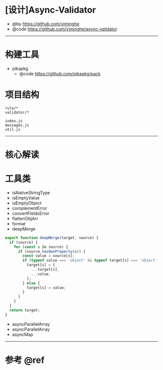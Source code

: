 # [设计]Async-Validator

- @by https://github.com/yiminghe
- @code https://github.com/yiminghe/async-validator

---

# 构建工具

- pikapkg
  - @code https://github.com/pikapkg/pack

# 项目结构

```
rule/*
validator/*

index.js
messages.js
util.js
```

---

# 核心解读

# 工具类


- isNativeStringType
- isEmptyValue
- isEmptyObject
- complementError
- convertFieldsError
- flattenObjArr
- format
- deepMerge

```js
export function deepMerge(target, source) {
  if (source) {
    for (const s in source) {
      if (source.hasOwnProperty(s)) {
        const value = source[s];
        if (typeof value === 'object' && typeof target[s] === 'object') {
          target[s] = {
            ...target[s],
            ...value,
          };
        } else {
          target[s] = value;
        }
      }
    }
  }
  return target;
}
```

- asyncParallelArray
- asyncParallelArray
- asyncMap

---

# 参考 @ref